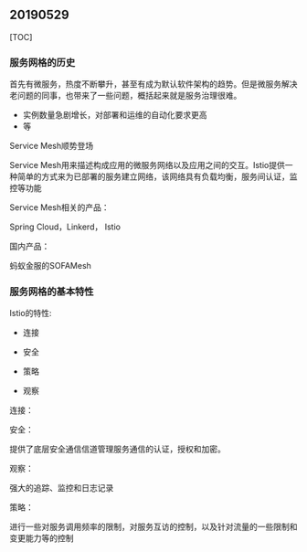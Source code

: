 ## 20190529

[TOC]

### 服务网格的历史

首先有微服务，热度不断攀升，甚至有成为默认软件架构的趋势。但是微服务解决老问题的同事，也带来了一些问题，概括起来就是服务治理很难。

* 实例数量急剧增长，对部署和运维的自动化要求更高
* 等

Service Mesh顺势登场



Service Mesh用来描述构成应用的微服务网络以及应用之间的交互。Istio提供一种简单的方式来为已部署的服务建立网络，该网络具有负载均衡，服务间认证，监控等功能



Service Mesh相关的产品：

Spring Cloud，Linkerd， Istio

国内产品：

蚂蚁金服的SOFAMesh



### 服务网格的基本特性

Istio的特性:

* 连接

* 安全

* 策略

* 观察



连接：

安全：

提供了底层安全通信信道管理服务通信的认证，授权和加密。

观察：

强大的追踪、监控和日志记录

策略：

进行一些对服务调用频率的限制，对服务互访的控制，以及针对流量的一些限制和变更能力等的控制


